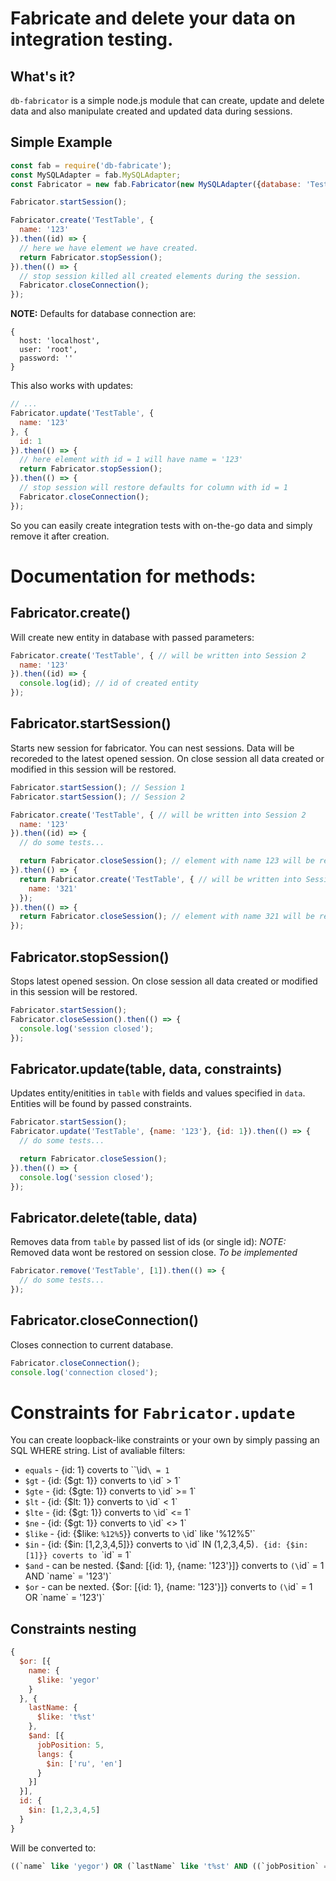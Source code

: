 # Fabricate and delete your data on integration testing.

## What's it?
`db-fabricator` is a simple node.js module that can create, update and delete data and also manipulate created and updated data during sessions.

## Simple Example

```javascript
const fab = require('db-fabricate');
const MySQLAdapter = fab.MySQLAdapter;
const Fabricator = new fab.Fabricator(new MySQLAdapter({database: 'TestDatabase'})); // CHANGE YOUR DB CREDENTIALS HERE

Fabricator.startSession();

Fabricator.create('TestTable', {
  name: '123'
}).then((id) => {
  // here we have element we have created.
  return Fabricator.stopSession();
}).then(() => {
  // stop session killed all created elements during the session.
  Fabricator.closeConnection();
});
```

**NOTE:** Defaults for database connection are:
```
{
  host: 'localhost',
  user: 'root',
  password: ''
}
```


This also works with updates:

```javascript
// ...
Fabricator.update('TestTable', {
  name: '123'
}, {
  id: 1
}).then(() => {
  // here element with id = 1 will have name = '123'
  return Fabricator.stopSession();
}).then(() => {
  // stop session will restore defaults for column with id = 1
  Fabricator.closeConnection();
});
```

So you can easily create integration tests with on-the-go data and simply remove it after creation.

# Documentation for methods:

## Fabricator.create()

Will create new entity in database with passed parameters:

```javascript
Fabricator.create('TestTable', { // will be written into Session 2
  name: '123'
}).then((id) => {
  console.log(id); // id of created entity
});
```

## Fabricator.startSession()

Starts new session for fabricator. You can nest sessions. Data will be recoreded to the latest opened session.
On close session all data created or modified in this session will be restored.

```javascript
Fabricator.startSession(); // Session 1
Fabricator.startSession(); // Session 2

Fabricator.create('TestTable', { // will be written into Session 2
  name: '123'
}).then((id) => {
  // do some tests...

  return Fabricator.closeSession(); // element with name 123 will be removed and Session 2 will be closed.
}).then(() => {
  return Fabricator.create('TestTable', { // will be written into Session 1
    name: '321'
  });
}).then(() => {
  return Fabricator.closeSession(); // element with name 321 will be removed. and Session 1 will be closed.
});

```

## Fabricator.stopSession()

Stops latest opened session.
On close session all data created or modified in this session will be restored.

```javascript
Fabricator.startSession();
Fabricator.closeSession().then(() => {
  console.log('session closed');
});
```

## Fabricator.update(table, data, constraints)

Updates entity/enitities in `table` with fields and values specified in `data`. Entities will be found by passed constraints.

```javascript
Fabricator.startSession();
Fabricator.update('TestTable', {name: '123'}, {id: 1}).then(() => {
  // do some tests...

  return Fabricator.closeSession();
}).then(() => {
  console.log('session closed');
});
```

## Fabricator.delete(table, data)

Removes data from `table` by passed list of ids (or single id):
*NOTE:* Removed data wont be restored on session close. _To be implemented_

```javascript
Fabricator.remove('TestTable', [1]).then(() => {
  // do some tests...
});
```

## Fabricator.closeConnection()

Closes connection to current database.

```javascript
Fabricator.closeConnection();
console.log('connection closed');
```


# Constraints for `Fabricator.update`

You can create loopback-like constraints or your own by simply passing an SQL WHERE string.
List of avaliable filters:
- `equals` - {id: 1} coverts to ``\id`\ = 1`
- `$gt` - {id: {$gt: 1}} converts to `\`id\` > 1`
- `$gte` - {id: {$gte: 1}} converts to `\`id\` >= 1`
- `$lt` - {id: {$lt: 1}} converts to `\`id\` < 1`
- `$lte` - {id: {$gt: 1}} converts to `\`id\` <= 1`
- `$ne` - {id: {$gt: 1}} converts to `\`id\` <> 1`
- `$like` - {id: {$like: `%12%5`}} converts to `\`id\` like '%12%5'`
- `$in` - {id: {$in: [1,2,3,4,5]}} converts to `\`id\` IN (1,2,3,4,5)`. {id: {$in:[1]}} coverts to `\`id\` = 1`
- `$and` - can be nested. {$and: [{id: 1}, {name: '123'}]} converts to `(\`id\` = 1 AND \`name\` = '123')`
- `$or` - can be nexted. {$or: [{id: 1}, {name: '123'}]} converts to `(\`id\` = 1 OR \`name\` = '123')`

## Constraints nesting

```javascript
{
  $or: [{
    name: {
      $like: 'yegor'
    }
  }, {
    lastName: {
      $like: 't%st'
    },
    $and: [{
      jobPosition: 5,
      langs: {
        $in: ['ru', 'en']
      }
    }]
  }],
  id: {
    $in: [1,2,3,4,5]
  }
}
```

Will be converted to:
```sql
((`name` like 'yegor') OR (`lastName` like 't%st' AND ((`jobPosition` = 5 AND `langs` IN ('ru','en'))))) AND `id` IN (1,2,3,4,5)
```